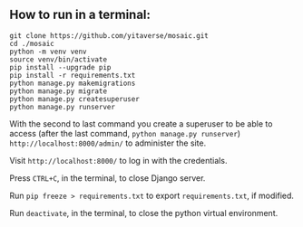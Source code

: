 ## How to run in a terminal:

```
git clone https://github.com/yitaverse/mosaic.git
cd ./mosaic
python -m venv venv
source venv/bin/activate
pip install --upgrade pip
pip install -r requirements.txt
python manage.py makemigrations
python manage.py migrate
python manage.py createsuperuser
python manage.py runserver
```

With the second to last command you create a superuser to be able to access (after the last command, `python manage.py runserver`) `http://localhost:8000/admin/` to administer the site.

Visit `http://localhost:8000/` to log in with the credentials.

Press `CTRL+C`, in the terminal, to close Django server.

Run `pip freeze > requirements.txt` to export `requirements.txt`, if modified.

Run `deactivate`, in the terminal, to close the python virtual environment.
